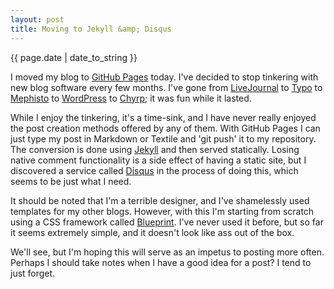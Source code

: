 ```yaml
---
layout: post
title: Moving to Jekyll &amp; Disqus
---
```


<p class="large quiet">{{ page.date | date_to_string }}</p>

I moved my blog to [GitHub Pages][1] today. I've decided to stop tinkering with new blog software every few months.
I've gone from [LiveJournal][2] to [Typo][3] to [Mephisto][4] to [WordPress][5] to [Chyrp][6]; it was fun while it
lasted. 

While I enjoy the tinkering, it's a time-sink, and I have never really enjoyed the post creation methods offered
by any of them. With GitHub Pages I can just type my post in Markdown or Textile and 'git push' it to my repository.
The conversion is done using [Jekyll][7] and then served statically. Losing native comment functionality is a side
effect of having a static site, but I discovered a service called [Disqus][8] in the process of doing this, which
seems to be just what I need.

It should be noted that I'm a terrible designer, and I've shamelessly used templates for my other blogs. However,
with this I'm starting from scratch using a CSS framework called [Blueprint][9]. I've never used it before, but
so far it seems extremely simple, and it doesn't look like ass out of the box.

We'll see, but I'm hoping this will serve as an impetus to posting more often. Perhaps I should take notes when I
have a good idea for a post? I tend to just forget.

[1]: http://pages.github.com/
[2]: http://www.livejournal.com/
[3]: http://typosphere.org/
[4]: http://mephistoblog.com/
[5]: http://wordpress.org/
[6]: http://chyrp.net/
[7]: http://wiki.github.com/mojombo/jekyll
[8]: http://disqus.com/
[9]: http://www.blueprintcss.org/